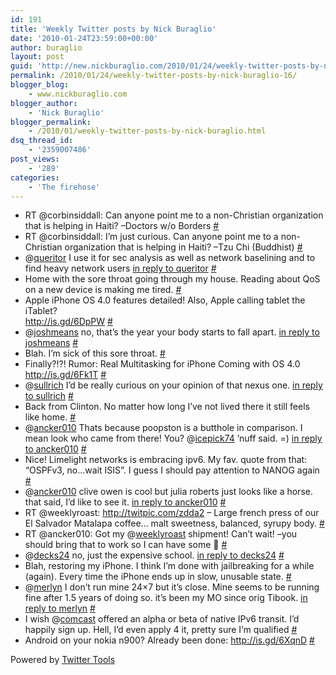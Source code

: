 ```yaml
---
id: 191
title: 'Weekly Twitter posts by Nick Buraglio'
date: '2010-01-24T23:59:00+00:00'
author: buraglio
layout: post
guid: 'http://new.nickburaglio.com/2010/01/24/weekly-twitter-posts-by-nick-buraglio-16/'
permalink: /2010/01/24/weekly-twitter-posts-by-nick-buraglio-16/
blogger_blog:
    - www.nickburaglio.com
blogger_author:
    - 'Nick Buraglio'
blogger_permalink:
    - /2010/01/weekly-twitter-posts-by-nick-buraglio.html
dsq_thread_id:
    - '2359007486'
post_views:
    - '289'
categories:
    - 'The firehose'
---
```


- RT @corbinsiddall: Can anyone point me to a non-Christian organization that is helping in Haiti? –Doctors w/o Borders [\#](http://twitter.com/buraglio/statuses/7918527112)
- RT @corbinsiddall: I’m just curious. Can anyone point me to a non-Christian organization that is helping in Haiti? –Tzu Chi (Buddhist) [\#](http://twitter.com/buraglio/statuses/7920523897)
- @[queritor](http://twitter.com/queritor) I use it for sec analysis as well as network baselining and to find heavy network users [in reply to queritor](http://twitter.com/queritor/statuses/7934723062) [\#](http://twitter.com/buraglio/statuses/7945426079)
- Home with the sore throat going through my house. Reading about QoS on a new device is making me tired. [\#](http://twitter.com/buraglio/statuses/7956863303)
- Apple iPhone OS 4.0 features detailed! Also, Apple calling tablet the iTablet?  
    <http://is.gd/6DpPW> [\#](http://twitter.com/buraglio/statuses/7971005593)
- @[joshmeans](http://twitter.com/joshmeans) no, that’s the year your body starts to fall apart. [in reply to joshmeans](http://twitter.com/joshmeans/statuses/7984373197) [\#](http://twitter.com/buraglio/statuses/7986142628)
- Blah. I’m sick of this sore throat. [\#](http://twitter.com/buraglio/statuses/7986164461)
- Finally?!?! Rumor: Real Multitasking for iPhone Coming with OS 4.0 <http://is.gd/6Fk1T> [\#](http://twitter.com/buraglio/statuses/7986333187)
- @[sullrich](http://twitter.com/sullrich) I’d be really curious on your opinion of that nexus one. [in reply to sullrich](http://twitter.com/sullrich/statuses/8040839417) [\#](http://twitter.com/buraglio/statuses/8056313688)
- Back from Clinton. No matter how long I’ve not lived there it still feels like home. [\#](http://twitter.com/buraglio/statuses/8093421558)
- @[ancker010](http://twitter.com/ancker010) Thats because poopston is a butthole in comparison. I mean look who came from there! You? @[icepick74](http://twitter.com/icepick74) ’nuff said. =) [in reply to ancker010](http://twitter.com/ancker010/statuses/8093823993) [\#](http://twitter.com/buraglio/statuses/8094238151)
- Nice! Limelight networks is embracing ipv6. My fav. quote from that: “OSPFv3, no…wait ISIS”. I guess I should pay attention to NANOG again [\#](http://twitter.com/buraglio/statuses/8099159459)
- @[ancker010](http://twitter.com/ancker010) clive owen is cool but julia roberts just looks like a horse. that said, I’d like to see it. [in reply to ancker010](http://twitter.com/ancker010/statuses/8102208941) [\#](http://twitter.com/buraglio/statuses/8103436253)
- RT @weeklyroast: <http://twitpic.com/zdda2> – Large french press of our El Salvador Matalapa coffee… malt sweetness, balanced, syrupy body. [\#](http://twitter.com/buraglio/statuses/8114617379)
- RT @ancker010: Got my @[weeklyroast](http://twitter.com/weeklyroast) shipment! Can’t wait! –you should bring that to work so I can have some 🙂 [\#](http://twitter.com/buraglio/statuses/8115417901)
- @[decks24](http://twitter.com/decks24) no, just the expensive school. [in reply to decks24](http://twitter.com/decks24/statuses/8133182204) [\#](http://twitter.com/buraglio/statuses/8135227956)
- Blah, restoring my iPhone. I think I’m done with jailbreaking for a while (again). Every time the iPhone ends up in slow, unusable state. [\#](http://twitter.com/buraglio/statuses/8158992271)
- @[merlyn](http://twitter.com/merlyn) I don’t run mine 24×7 but it’s close. Mine seems to be running fine after 1.5 years of doing so. it’s been my MO since orig Tibook. [in reply to merlyn](http://twitter.com/merlyn/statuses/8155376105) [\#](http://twitter.com/buraglio/statuses/8159034318)
- I wish @[comcast](http://twitter.com/comcast) offered an alpha or beta of native IPv6 transit. I’d happily sign up. Hell, I’d even apply 4 it, pretty sure I’m qualified [\#](http://twitter.com/buraglio/statuses/8159119615)
- Android on your nokia n900? Already been done: <http://is.gd/6XqnD> [\#](http://twitter.com/buraglio/statuses/8164961745)

Powered by [Twitter Tools](http://alexking.org/projects/wordpress)